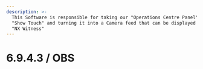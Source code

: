 ```yaml
---
description: >-
  This Software is responsible for taking our "Operations Centre Panel" from
  "Show Touch" and turning it into a Camera feed that can be displayed inside
  "NX Witness"
---
```


# 6.9.4.3 / OBS


